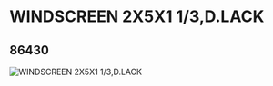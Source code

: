 # WINDSCREEN 2X5X1 1/3,D.LACK
## 86430
![WINDSCREEN 2X5X1 1/3,D.LACK](https://lc-www-live-s.legocdn.com/media/bricks/5/2/4550286.jpg)